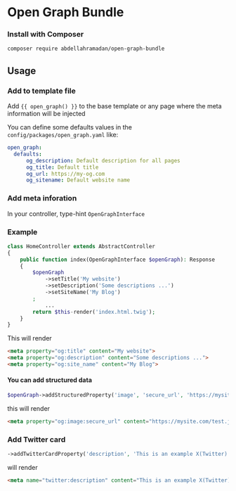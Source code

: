# Open Graph Bundle 
### Install with Composer 
```bash
composer require abdellahramadan/open-graph-bundle
```

## Usage

### Add to template file
Add ```{{ open_graph() }}``` to the base template or any page where the meta information will be injected

You can define some defaults values in the `config/packages/open_graph.yaml` like:
```yaml
open_graph:
  defaults:
      og_description: Default description for all pages
      og_title: Default title
      og_url: https://my-og.com
      og_sitename: Default website name
```

### Add meta inforation
In your controller, type-hint `OpenGraphInterface`

### Example
```php
class HomeController extends AbstractController
{
    public function index(OpenGraphInterface $openGraph): Response
    {
        $openGraph
            ->setTitle('My website')
            ->setDescription('Some descriptions ...')
            ->setSiteName('My Blog')
        ;
            ...
        return $this-render('index.html.twig');
    }
}
```
This will render
```html
<meta property="og:title" content="My website">
<meta property="og:description" content="Some descriptions ...">
<meta property="og:site_name" content="My Blog">
```

#### You can add structured data
```php
$openGraph->addStructuredProperty('image', 'secure_url', 'https://mysite.com/test.jpg')
```
this will render 

```html
<meta property="og:image:secure_url" content="https://mysite.com/test.jpg" />
```

### Add Twitter card

```php
->addTwitterCardProperty('description', 'This is an example X(Twitter) Card
```
will render 
```html
<meta name="twitter:description" content="This is an example X(Twitter) Card)" />
```

